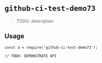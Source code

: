 
# `github-ci-test-demo73`

> TODO: description

## Usage

```
const a = require('github-ci-test-demo73');

// TODO: DEMONSTRATE API
```

